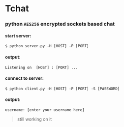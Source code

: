 # Tchat
### python ```AES256``` encrypted sockets based chat

#### start server:
  ```
  $ python server.py -H [HOST] -P [PORT]
  ```
#### output:
  ```
  Listening on  [HOST] : [PORT] ...
  ```


#### connect to server:
  ```
  $ python client.py -H [HOST] -P [PORT] -S [PASSWORD]
  ```
#### output:
  ```
  username: [enter your username here]
  ```
  
  >still working on it
